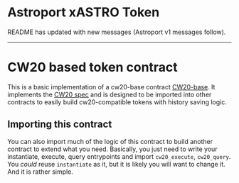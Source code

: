 # Astroport xASTRO Token

README has updated with new messages (Astroport v1 messages follow).

---
# CW20 based token contract

This is a basic implementation of a cw20-base contract [CW20-base](https://github.com/CosmWasm/cw-plus/tree/master/contracts/cw20-base). It implements the [CW20 spec](https://github.com/CosmWasm/cosmwasm-plus/tree/main/packages/cw20) and is designed to be imported into other contracts to easily build cw20-compatible tokens with history saving logic.

## Importing this contract

You can also import much of the logic of this contract to build another contract to extend what you need. Basically, you just need to write your instantiate, execute, query entrypoints and import `cw20_execute`, `cw20_query`. You _could_ reuse `instantiate` as it, but it is likely you will want to change it. And it is rather simple.
